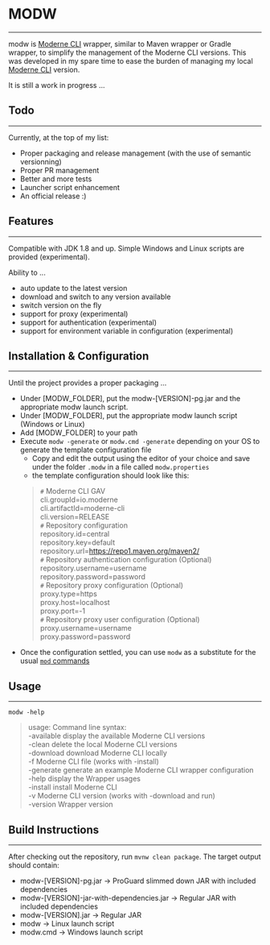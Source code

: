 # MODW
---

modw is [Moderne CLI](https://docs.moderne.io/user-documentation/moderne-cli) wrapper, similar to Maven wrapper or Gradle wrapper, to simplify the management of the Moderne CLI versions.
This was developed in my spare time to ease the burden of managing my local [Moderne CLI](https://docs.moderne.io/user-documentation/moderne-cli) version. 

It is still a work in progress ...

## Todo

---
Currently, at the top of my list:

- Proper packaging and release management (with the use of semantic versionning)
- Proper PR management
- Better and more tests
- Launcher script enhancement
- An official release :)

## Features

---

Compatible with JDK 1.8 and up.
Simple Windows and Linux scripts are provided (experimental).

Ability to ...
- auto update to the latest version
- download and switch to any version available
- switch version on the fly
- support for proxy (experimental)
- support for authentication (experimental)
- support for environment variable in configuration (experimental)

## Installation & Configuration

---
Until the project provides a proper packaging ...

- Under [MODW_FOLDER], put the modw-[VERSION]-pg.jar and the appropriate modw launch script.
- Under [MODW_FOLDER], put the appropriate modw launch script (Windows or Linux)
- Add [MODW_FOLDER] to your path
- Execute `modw -generate` or  `modw.cmd -generate` depending on your OS to generate the template configuration file
  - Copy and edit the output using the editor of your choice and save under the folder `.modw` in a file called `modw.properties`
  - the template configuration should look like this:
  > `#` Moderne CLI GAV <br>
  cli.groupId=io.moderne <br>
  cli.artifactId=moderne-cli <br>
  cli.version=RELEASE <br>
  `#` Repository configuration <br>
  repository.id=central <br>
  repository.key=default <br>
  repository.url=https://repo1.maven.org/maven2/ <br>
  `#` Repository authentication configuration (Optional) <br>
  repository.username=username <br>
  repository.password=password <br>
  `#` Repository proxy configuration (Optional) <br>
  proxy.type=https <br>
  proxy.host=localhost <br>
  proxy.port=-1 <br>
  `#` Repository proxy user configuration (Optional) <br>
  proxy.username=username <br>
  proxy.password=password <br>
- Once the configuration settled, you can use `modw` as a substitute for the usual [`mod` commands](https://docs.moderne.io/user-documentation/moderne-cli/cli-reference) 

## Usage

---
`modw -help`
> usage: Command line syntax: <br>
-available   display the available Moderne CLI versions <br>
-clean       delete the local Moderne CLI versions <br>
-download    download Moderne CLI locally <br>
-f           Moderne CLI file (works with -install) <br>
-generate    generate an example Moderne CLI wrapper configuration <br>
-help        display the Wrapper usages <br>
-install     install Moderne CLI <br>
-v           Moderne CLI version (works with -download and run) <br>
-version     Wrapper version <br>


## Build Instructions

---
After checking out the repository, run `mvnw clean package`. The target output should contain:
- modw-[VERSION]-pg.jar &rarr; ProGuard slimmed down JAR with included dependencies
- modw-[VERSION]-jar-with-dependencies.jar &rarr; Regular JAR with included dependencies
- modw-[VERSION].jar &rarr; Regular JAR
- modw &rarr; Linux launch script 
- modw.cmd &rarr; Windows launch script
